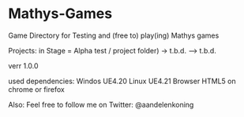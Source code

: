 # Mathys-Games
Game Directory for Testing and (free to) play(ing) Mathys games 

Projects: 
in Stage = Alpha test / project folder)
-> t.b.d.
--> t.b.d.

<game version> verr 1.0.0

used dependencies:
Windos
<engin version> UE4.20
Linux
<engin version> UE4.21
Browser
HTML5 on chrome or firefox

Also:
Feel free to follow me on Twitter: @aandelenkoning
